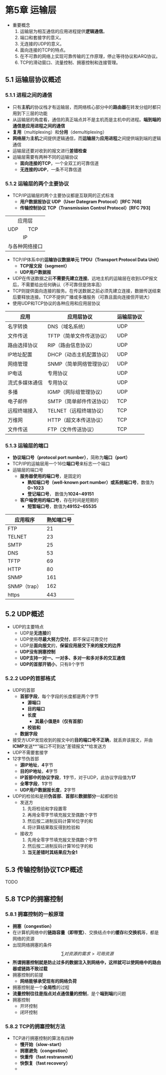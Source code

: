 # 第5章 运输层
- 重要概念
	1. 运输层为相互通信的应用进程提供**逻辑通信**。
	2. 端口和套接字的意义。
	3. 无连接的UDP的意义。
	4. 面向连接的TCP的特点。
	5. 在不可靠的网络上实现可靠传输的工作原理，停止等待协议和ARQ协议。
	6. TCP的滑动窗口、流量控制、拥塞控制和连接管理。
## 5.1 运输层协议概述
### 5.1.1 进程之间的通信
- 只有**主机**的协议栈才有运输层，而网络核心部分中的**路由器**在转发分组时都只用到下三层的功能
- 从运输层的角度看，通信的真正端点并不是主机而是主机中的进程。**端到端的通信是应用进程之间的通信**
- **复用**（multiplexing）和**分用**（demultiplexing）
- **网络层**为**主机**之间提供逻辑通信，而**运输层**为**应用进程**之间提供端到端的逻辑通信
- 运输层还要对收到的报文进行**差错检查**
- 运输层需要有两种不同的运输协议
	- **面向连接的TCP**，一个全双工的可靠信道
	- **无连接的UDP**，一条不可靠信道
### 5.1.2 运输层的两个主要协议
- TCP/IP运输层的两个主要协议都是互联网的正式标准
	- **用户数据报协议 UDP（User Dategram Protocol）[RFC 768]**
	- **传输控制协议 TCP（Transmission Control Protocol）[RFC 793]**
<table>
    <tr>
        <td colspan="2" align="center">应用层</td>
    </tr>
    <tr>
        <td>UDP</td>
        <td>TCP</td>
    </tr>
    <tr>
        <td colspan="2" align="center">IP</td>
    </tr>
    <tr>
        <td colspan="2" align="center">与各种网络接口</td>
    </tr>
</table>

- TCP/IP体系中的**运输协议数据单元 TPDU（Transport Protocol Data Unit）**
	- **TCP报文段（segment）**
	- **UDP用户数据报**
- UDP在传送数据之前**不需要先建立连接**。远地主机的运输层在收到UDP报文后，不需要给出任何确认（不可靠但是效率高）
- TCP则提供面向连接的服务。在传送数据之前必须先建立连接，数据传送结束后要释放连接。TCP不提供广播或多播服务（可靠且面向连接但开销大）
- 使用UDP和TCP协议的各种应用和应用层协议

| 应用 | 应用层协议 | 运输层协议 |
|--|--|--|
| 名字转换 | DNS（域名系统） | UDP |
| 文件传送 | TFTP（简单文件传送协议） | UDP |
| 路由选择协议 | RIP（路由信息协议） | UDP |
| IP地址配置 | DHCP（动态主机配置协议） | UDP |
| 网络管理 | SNMP（简单网络管理协议） | UDP |
| IP电话 | 专用协议 | UDP |
| 流式多媒体通信 | 专用协议 | UDP |
| 多播 | IGMP（网际组管理协议） | UDP |
| 电子邮件 | SMTP（简单邮件传送协议） | TCP |
| 远程终端接入 | TELNET（远程终端协议） | TCP |
| 万维网 | HTTP（超文本传送协议） | TCP |
| 文件传送 | FTP（文件传送协议） | TCP |
### 5.1.3 运输层的端口
- **协议端口号（protocol port number）**，简称为**端口（port）**
- TCP/IP的运输层用一个16位**端口号**来标志一个端口
- 运输层的端口号
	- **服务器使用的端口号**，是固定的
		- **熟知端口号（well-known port number）**或**系统端口号**，数值为**0~1023**
		- **登记端口号**， 数值为**1024~49151**
	- **客户端使用的端口号**，存在时间是短期的
		- **短暂端口号**，数值为**49152~65535**

| 应用程序 | 熟知端口号 |
|--|--|
| FTP | 21 |
| TELNET | 23 |
| SMTP | 25 |
| DNS | 53 |
| TFTP | 69 |
| HTTP | 80 |
| SNMP | 161 |
| SNMP（trap） | 162 |
| https | 443 |
## 5.2 UDP概述
- UDP的主要特点
	- UDP是**无连接**的
	- UDP使用**尽最大努力交付**，即不保证可靠交付
	- UDP是**面向报文**的，**保留应用层交下来的报文的边界**
	- **UDP没有拥塞控制**
	- **UDP支持一对一、一对多、多对一和多对多的交互通信**
	- **UDP的首部开销小**，只有8个字节
### 5.2.2 UDP的首部格式
- UDP的首部
	- **首部字段**，每个字段的长度都是两个字节
		- **源端口**
		- **目的端口**
		- **长度** 
			- **其最小值是8（仅有首部）**
		- **校验和**
	- **数据字段**
- 接受方UDP发现收到的报文中的**目的端口号不正确**，就丢弃该报文，并由**ICMP**发送**“端口不可到达”差错报文**给发送方
- UDP不需要套接字
- 12字节伪首部
	- **源IP地址**，**4**字节
	- **目的IP地址**，**4**字节
	- **IP首部中的协议字段**，**1**字节，对于UDP，此协议字段值为**17**
	- **全零字段**，**1**字节
	- **UDP用户数据报长度**，**2**字节
- UDP的检验和是把**伪首部**、**首部**和**数据部分**一起都检验
	- 发送方
		1. 先将检验和字段置零
		2. 再用全零字节填充报文至偶数个字节
		3. 然后按二进制反码计算16位字的和
		4. 将计算结果取反得到检验和
	- 接收方
		1. 先用全零字节填充报文至偶数个字节
		2. 然后按二进制反码计算16位字的和
		3. **当无差错时其结果应为全1**
## 5.3 传输控制协议TCP概述
TODO
## 5.8 TCP的拥塞控制
### 5.8.1 拥塞控制的一般原理
- **拥塞（congestion）**
- 在计算机网络中的**链路容量（即带宽）**、交换结点中的**缓存**和**交换机**等，都是网络的资源
- 出现网络拥塞的条件
$$\sum 对资源的需求>可用资源$$
- **所谓拥塞控制就是防止过多的数据注入到网络中，这样就可以使网络中的路由器或链路不致过载**
- 拥塞控制的前提
	- **网络能够承受现有的网络负荷**
- 拥塞控制是一个**全局性**的过程
- **流量控制往往是指点对点通信量的控制**，是个**端到端**的问题
- 拥塞控制
	- 开环控制
	- 闭环控制
### 5.8.2 TCP的拥塞控制方法
- TCP进行拥塞控制的算法有四种
	- **慢开始（slow-start）**
	- **拥塞避免（congestion）**
	- **快重传（fast restransmit）**
	- **快恢复（fast recovery）**
	- 



<!--stackedit_data:
eyJoaXN0b3J5IjpbLTEyODQ0MTM5MTksMjAyMzU5NDM2NiwtMz
c2ODc1MzIsNTQxNjkwOTUwLC0yNzQ1ODY3MTMsOTk1MDkxNTgz
LC0xMzYwMDA5MjM5LC0yMDkwNDUxNzE3LDE1NjU4NTA2MiwyMD
Q3MjUzNDgxLDIxMTE2MDIxNTEsLTU4ODQ2Nzg5MywxNDk4NTk1
NDU0LDczOTkyNzg5XX0=
-->